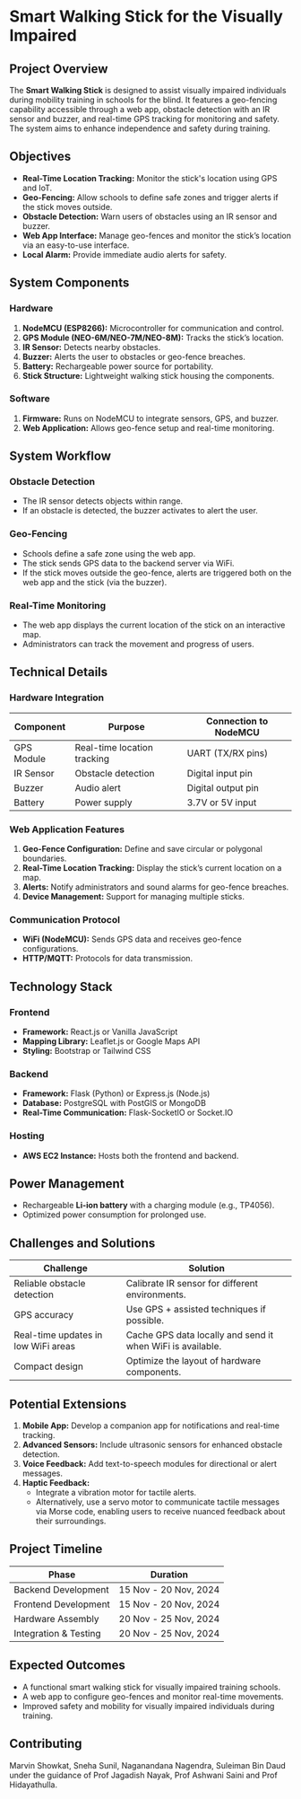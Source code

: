 # Smart Walking Stick for the Visually Impaired

## Project Overview
The **Smart Walking Stick** is designed to assist visually impaired individuals during mobility training in schools for the blind. It features a geo-fencing capability accessible through a web app, obstacle detection with an IR sensor and buzzer, and real-time GPS tracking for monitoring and safety. The system aims to enhance independence and safety during training.

## Objectives
- **Real-Time Location Tracking:** Monitor the stick's location using GPS and IoT.
- **Geo-Fencing:** Allow schools to define safe zones and trigger alerts if the stick moves outside.
- **Obstacle Detection:** Warn users of obstacles using an IR sensor and buzzer.
- **Web App Interface:** Manage geo-fences and monitor the stick’s location via an easy-to-use interface.
- **Local Alarm:** Provide immediate audio alerts for safety.

## System Components

### Hardware
1. **NodeMCU (ESP8266):** Microcontroller for communication and control.
2. **GPS Module (NEO-6M/NEO-7M/NEO-8M):** Tracks the stick’s location.
3. **IR Sensor:** Detects nearby obstacles.
4. **Buzzer:** Alerts the user to obstacles or geo-fence breaches.
5. **Battery:** Rechargeable power source for portability.
6. **Stick Structure:** Lightweight walking stick housing the components.

### Software
1. **Firmware:** Runs on NodeMCU to integrate sensors, GPS, and buzzer.
2. **Web Application:** Allows geo-fence setup and real-time monitoring.

## System Workflow

### Obstacle Detection
- The IR sensor detects objects within range.
- If an obstacle is detected, the buzzer activates to alert the user.

### Geo-Fencing
- Schools define a safe zone using the web app.
- The stick sends GPS data to the backend server via WiFi.
- If the stick moves outside the geo-fence, alerts are triggered both on the web app and the stick (via the buzzer).

### Real-Time Monitoring
- The web app displays the current location of the stick on an interactive map.
- Administrators can track the movement and progress of users.

## Technical Details

### Hardware Integration
| Component       | Purpose                                  | Connection to NodeMCU  |
|------------------|------------------------------------------|-------------------------|
| GPS Module       | Real-time location tracking             | UART (TX/RX pins)       |
| IR Sensor        | Obstacle detection                      | Digital input pin       |
| Buzzer           | Audio alert                             | Digital output pin      |
| Battery          | Power supply                            | 3.7V or 5V input        |

### Web Application Features
1. **Geo-Fence Configuration:** Define and save circular or polygonal boundaries.
2. **Real-Time Location Tracking:** Display the stick’s current location on a map.
3. **Alerts:** Notify administrators and sound alarms for geo-fence breaches.
4. **Device Management:** Support for managing multiple sticks.

### Communication Protocol
- **WiFi (NodeMCU):** Sends GPS data and receives geo-fence configurations.
- **HTTP/MQTT:** Protocols for data transmission.

## Technology Stack

### Frontend
- **Framework:** React.js or Vanilla JavaScript
- **Mapping Library:** Leaflet.js or Google Maps API
- **Styling:** Bootstrap or Tailwind CSS

### Backend
- **Framework:** Flask (Python) or Express.js (Node.js)
- **Database:** PostgreSQL with PostGIS or MongoDB
- **Real-Time Communication:** Flask-SocketIO or Socket.IO

### Hosting
- **AWS EC2 Instance:** Hosts both the frontend and backend.

## Power Management
- Rechargeable **Li-ion battery** with a charging module (e.g., TP4056).
- Optimized power consumption for prolonged use.

## Challenges and Solutions
| **Challenge**                     | **Solution**                                               |
|------------------------------------|-----------------------------------------------------------|
| Reliable obstacle detection        | Calibrate IR sensor for different environments.           |
| GPS accuracy                       | Use GPS + assisted techniques if possible.                |
| Real-time updates in low WiFi areas| Cache GPS data locally and send it when WiFi is available.|
| Compact design                     | Optimize the layout of hardware components.               |

## Potential Extensions
1. **Mobile App:** Develop a companion app for notifications and real-time tracking.
2. **Advanced Sensors:** Include ultrasonic sensors for enhanced obstacle detection.
3. **Voice Feedback:** Add text-to-speech modules for directional or alert messages.
4. **Haptic Feedback:** 
   - Integrate a vibration motor for tactile alerts.  
   - Alternatively, use a servo motor to communicate tactile messages via Morse code, enabling users to receive nuanced feedback about their surroundings.

## Project Timeline
| **Phase**             | **Duration**                |
|-----------------------|-----------------------------|
| Backend Development   | 15 Nov - 20 Nov, 2024       |
| Frontend Development  | 15 Nov - 20 Nov, 2024       |
| Hardware Assembly     | 20 Nov - 25 Nov, 2024       |
| Integration & Testing | 20 Nov - 25 Nov, 2024       |

## Expected Outcomes
- A functional smart walking stick for visually impaired training schools.
- A web app to configure geo-fences and monitor real-time movements.
- Improved safety and mobility for visually impaired individuals during training.

## Contributing
Marvin Showkat, Sneha Sunil, Naganandana Nagendra, Suleiman Bin Daud under the guidance of Prof Jagadish Nayak, Prof Ashwani Saini and Prof Hidayathulla.
